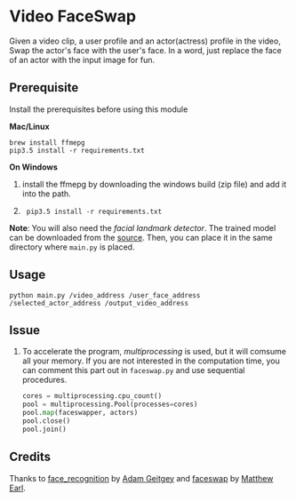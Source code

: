 # Video FaceSwap

Given a video clip, a user profile and an actor(actress) profile in the video, Swap the actor's face with the user's face. In a word, just replace the face of an actor with the input image for fun.

## Prerequisite

Install the prerequisites before using this module

**Mac/Linux**

```shell
brew install ffmepg
pip3.5 install -r requirements.txt
```

**On Windows**

1. install the ffmepg by downloading the windows build (zip file) and add it into the path.

2. ```shell
    pip3.5 install -r requirements.txt
    ```

**Note**: You will also need the *facial landmark detector*. The trained model can be downloaded from the [source](http://sourceforge.net/projects/dclib/files/dlib/v18.10/shape_predictor_68_face_landmarks.dat.bz2). Then, you can place it in the same directory where `main.py` is placed.

## Usage

```python3
python main.py /video_address /user_face_address /selected_actor_address /output_video_address
```

## Issue

1. To accelerate the program, *multiprocessing* is used, but it will comsume all your memory. If you are not interested in the computation time, you can comment this part out in `faceswap.py` and use sequential procedures.

    ```python
    cores = multiprocessing.cpu_count()
    pool = multiprocessing.Pool(processes=cores)
    pool.map(faceswapper, actors)
    pool.close()
    pool.join()
    ```

## Credits

Thanks to [face_recognition](https://github.com/ageitgey/face_recognition) by [Adam Geitgey](https://github.com/ageitgey) and [faceswap](https://github.com/matthewearl/faceswap) by [Matthew Earl](https://github.com/matthewearl).
